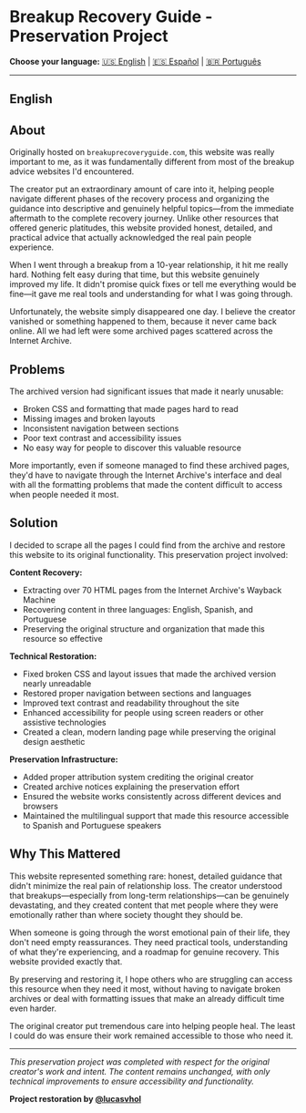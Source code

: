 # Breakup Recovery Guide - Preservation Project

**Choose your language:** [🇺🇸 English](#english) | [🇪🇸 Español](#español) | [🇧🇷 Português](#português)

---

## English

## About

Originally hosted on `breakuprecoveryguide.com`, this website was really important to me, as it was fundamentally different from most of the breakup advice websites I'd encountered.

The creator put an extraordinary amount of care into it, helping people navigate different phases of the recovery process and organizing the guidance into descriptive and genuinely helpful topics—from the immediate aftermath to the complete recovery journey. Unlike other resources that offered generic platitudes, this website provided honest, detailed, and practical advice that actually acknowledged the real pain people experience.

When I went through a breakup from a 10-year relationship, it hit me really hard. Nothing felt easy during that time, but this website genuinely improved my life. It didn't promise quick fixes or tell me everything would be fine—it gave me real tools and understanding for what I was going through.

Unfortunately, the website simply disappeared one day. I believe the creator vanished or something happened to them, because it never came back online. All we had left were some archived pages scattered across the Internet Archive.

## Problems

The archived version had significant issues that made it nearly unusable:
- Broken CSS and formatting that made pages hard to read
- Missing images and broken layouts
- Inconsistent navigation between sections
- Poor text contrast and accessibility issues
- No easy way for people to discover this valuable resource

More importantly, even if someone managed to find these archived pages, they'd have to navigate through the Internet Archive's interface and deal with all the formatting problems that made the content difficult to access when people needed it most.

## Solution

I decided to scrape all the pages I could find from the archive and restore this website to its original functionality. This preservation project involved:

**Content Recovery:**
- Extracting over 70 HTML pages from the Internet Archive's Wayback Machine
- Recovering content in three languages: English, Spanish, and Portuguese
- Preserving the original structure and organization that made this resource so effective

**Technical Restoration:**
- Fixed broken CSS and layout issues that made the archived version nearly unreadable
- Restored proper navigation between sections and languages
- Improved text contrast and readability throughout the site
- Enhanced accessibility for people using screen readers or other assistive technologies
- Created a clean, modern landing page while preserving the original design aesthetic

**Preservation Infrastructure:**
- Added proper attribution system crediting the original creator
- Created archive notices explaining the preservation effort
- Ensured the website works consistently across different devices and browsers
- Maintained the multilingual support that made this resource accessible to Spanish and Portuguese speakers

## Why This Mattered

This website represented something rare: honest, detailed guidance that didn't minimize the real pain of relationship loss. The creator understood that breakups—especially from long-term relationships—can be genuinely devastating, and they created content that met people where they were emotionally rather than where society thought they should be.

When someone is going through the worst emotional pain of their life, they don't need empty reassurances. They need practical tools, understanding of what they're experiencing, and a roadmap for genuine recovery. This website provided exactly that.

By preserving and restoring it, I hope others who are struggling can access this resource when they need it most, without having to navigate broken archives or deal with formatting issues that make an already difficult time even harder.

The original creator put tremendous care into helping people heal. The least I could do was ensure their work remained accessible to those who need it.

---

*This preservation project was completed with respect for the original creator's work and intent. The content remains unchanged, with only technical improvements to ensure accessibility and functionality.*

**Project restoration by [@lucasvhol](https://github.com/lucasvhol)**
